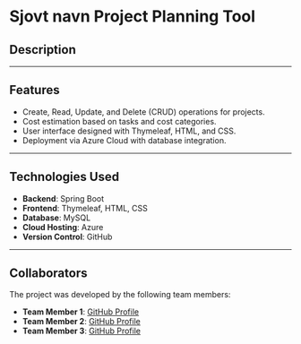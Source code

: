 # **Sjovt navn Project Planning Tool**

## **Description**

---

## **Features**
- Create, Read, Update, and Delete (CRUD) operations for projects.
- Cost estimation based on tasks and cost categories.
- User interface designed with Thymeleaf, HTML, and CSS.
- Deployment via Azure Cloud with database integration.

---

## **Technologies Used**
- **Backend**: Spring Boot 
- **Frontend**: Thymeleaf, HTML, CSS
- **Database**: MySQL 
- **Cloud Hosting**: Azure
- **Version Control**: GitHub

---
## **Collaborators**
The project was developed by the following team members:

- **Team Member 1**: [GitHub Profile](https://github.com/zuunun) 
- **Team Member 2**: [GitHub Profile](https://github.com/amaliekea)
- **Team Member 3**: [GitHub Profile](https://github.com/Malthe-kea)


